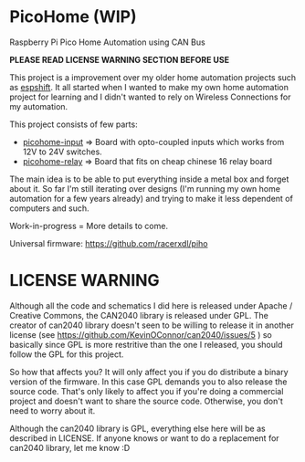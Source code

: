 # PicoHome (WIP)

Raspberry Pi Pico Home Automation using CAN Bus

**PLEASE READ LICENSE WARNING SECTION BEFORE USE**

This project is a improvement over my older home automation projects such as [espshift](https://github.com/racerxdl/esp32-shift). It all started when I wanted to make my own home automation project for learning and I didn't wanted to rely on Wireless Connections for my automation.

This project consists of few parts:

* [picohome-input](/pico-input/README.md) => Board with opto-coupled inputs which works from 12V to 24V switches.
* [picohome-relay](/pico-relay/README.md) => Board that fits on cheap chinese 16 relay board

The main idea is to be able to put everything inside a metal box and forget about it. So far I'm still iterating over designs (I'm running my own home automation for a few years already) and trying to make it less dependent of computers and such.

Work-in-progress = More details to come.

Universal firmware: https://github.com/racerxdl/piho

# LICENSE WARNING

Although all the code and schematics I did here is released under Apache / Creative Commons, the CAN2040 library is released under GPL. The creator of can2040 library doesn't seen to be willing to release it in another license (see https://github.com/KevinOConnor/can2040/issues/5 ) so basically since GPL is more restritive than the one I released, you should follow the GPL for this project.

So how that affects you? It will only affect you if you do distribute a binary version of the firmware. In this case GPL demands you to also release the source code. That's only likely to affect you if you're doing a commercial project and doesn't want to share the source code. Otherwise, you don't need to worry about it.

Although the can2040 library is GPL, everything else here will be as described in LICENSE. If anyone knows or want to do a replacement for can2040 library, let me know :D
